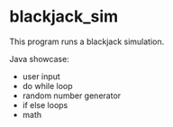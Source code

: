 # blackjack_sim

This program runs a blackjack simulation.

Java showcase:
- user input
- do while loop
- random number generator
- if else loops
- math
